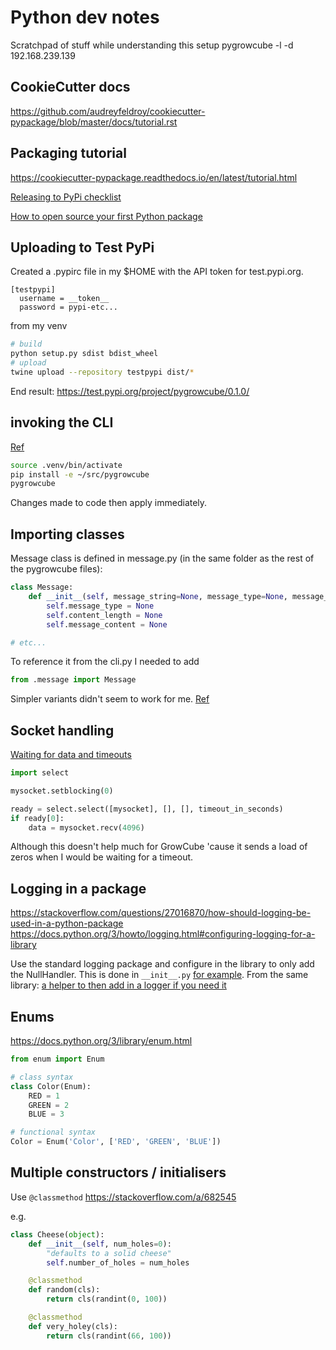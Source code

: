 # Python dev notes

Scratchpad of stuff while understanding this setup
pygrowcube -l -d 192.168.239.139

## CookieCutter docs

https://github.com/audreyfeldroy/cookiecutter-pypackage/blob/master/docs/tutorial.rst

## Packaging tutorial

https://cookiecutter-pypackage.readthedocs.io/en/latest/tutorial.html

[Releasing to PyPi checklist](https://github.com/audreyfeldroy/cookiecutter-pypackage/blob/master/docs/pypi_release_checklist.rst)

[How to open source your first Python package](https://towardsdatascience.com/how-to-open-source-your-first-python-package-e717444e1da0)

## Uploading to Test PyPi

Created a .pypirc file in my $HOME with the API token for test.pypi.org.

```
[testpypi]
  username = __token__
  password = pypi-etc...
```

from my venv

```bash
# build
python setup.py sdist bdist_wheel
# upload
twine upload --repository testpypi dist/*
```

End result: https://test.pypi.org/project/pygrowcube/0.1.0/

## invoking the CLI

[Ref](https://github.com/audreyfeldroy/cookiecutter-pypackage/blob/master/docs/console_script_setup.rst)

```bash
source .venv/bin/activate
pip install -e ~/src/pygrowcube
pygrowcube
```

Changes made to code then apply immediately.

## Importing classes

Message class is defined in message.py (in the same folder as the rest of the pygrowcube files):

```python
class Message:
    def __init__(self, message_string=None, message_type=None, message_content=None):
        self.message_type = None
        self.content_length = None
        self.message_content = None

# etc...
```

To reference it from the cli.py I needed to add

```python
from .message import Message
```

Simpler variants didn't seem to work for me. [Ref](https://stackoverflow.com/questions/4142151/how-to-import-the-class-within-the-same-directory-or-sub-directory)

## Socket handling

[Waiting for data and timeouts](https://stackoverflow.com/a/2721734)

```python
import select

mysocket.setblocking(0)

ready = select.select([mysocket], [], [], timeout_in_seconds)
if ready[0]:
    data = mysocket.recv(4096)
```

Although this doesn't help much for GrowCube 'cause it sends a load of zeros when I would be waiting for a timeout.

## Logging in a package

https://stackoverflow.com/questions/27016870/how-should-logging-be-used-in-a-python-package
https://docs.python.org/3/howto/logging.html#configuring-logging-for-a-library

Use the standard logging package and configure in the library to only add the NullHandler.
This is done in `__init__.py` [for example](https://github.com/urllib3/urllib3/blob/c5bc7163022c0ac2e765cdb7309937a53e32d368/src/urllib3/__init__.py#L45). From the same library: [a helper to then add in a logger if you need it](https://github.com/urllib3/urllib3/blob/c5bc7163022c0ac2e765cdb7309937a53e32d368/src/urllib3/__init__.py#L48-L63)

## Enums

https://docs.python.org/3/library/enum.html

```python
from enum import Enum

# class syntax
class Color(Enum):
    RED = 1
    GREEN = 2
    BLUE = 3

# functional syntax
Color = Enum('Color', ['RED', 'GREEN', 'BLUE'])
```

## Multiple constructors / initialisers

Use `@classmethod` https://stackoverflow.com/a/682545

e.g.

```python
class Cheese(object):
    def __init__(self, num_holes=0):
        "defaults to a solid cheese"
        self.number_of_holes = num_holes

    @classmethod
    def random(cls):
        return cls(randint(0, 100))

    @classmethod
    def very_holey(cls):
        return cls(randint(66, 100))
```
